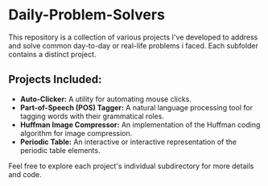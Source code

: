 # Daily-Problem-Solvers

This repository is a collection of various projects I've developed to address and solve common day-to-day or real-life problems i faced. Each subfolder contains a distinct project.

## Projects Included:

* **Auto-Clicker:** A utility for automating mouse clicks.
* **Part-of-Speech (POS) Tagger:** A natural language processing tool for tagging words with their grammatical roles.
* **Huffman Image Compressor:** An implementation of the Huffman coding algorithm for image compression.
* **Periodic Table:** An interactive or interactive representation of the periodic table elements.

Feel free to explore each project's individual subdirectory for more details and code.
